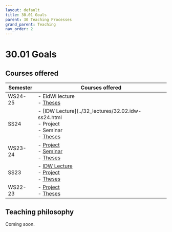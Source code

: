 ```yaml
---
layout: default
title: 30.01 Goals
parent: 30 Teaching Processes
grand_parent: Teaching
nav_order: 2
---
```


# 30.01 Goals

## Courses offered

**Semester** | **Courses offered** |
--- | --- |
WS24-25 | - EidWI lecture <br> - [Theses](../35_theses.html) |
SS24 | - [IDW Lecture](../32_lectures/32.02.idw-ss24.html <br> - Project <br> - Seminar <br> - [Theses](../35_theses.html) |
WS23-24 | - [Project](../33_projects/33.02.osd-ws23-24.html) <br> - [Seminar](../34_seminars/34.02.lrsem-ws23-24.html) <br> - [Theses](../35_theses.html) |
SS23 | - [IDW Lecture](../32_lectures/32.01.idw-ss23.html) <br> - [Project](../33_projects/33.01.osd-ss23.html) <br> - [Theses](../35_theses.html) |
WS22-23 | - [Project](../34_seminars/34.01.lrsem-ws22-23.html) <br> - [Theses](../35_theses.html) |

## Teaching philosophy

Coming soon.
